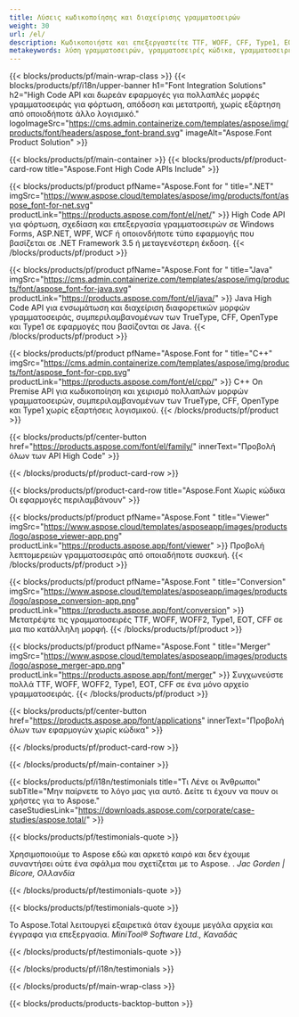 ```yaml
---
title: Λύσεις κωδικοποίησης και διαχείρισης γραμματοσειρών
weight: 30
url: /el/
description: Κωδικοποιήστε και επεξεργαστείτε TTF, WOFF, CFF, Type1, EOT και άλλες γραμματοσειρές με τα εγγενή API High Code ή ένα σύνολο εφαρμογών πολλαπλών πλατφορμών.
metakeywords: λύση γραμματοσειρών, γραμματοσειρές κώδικα, γραμματοσειρές κωδικοποίησης, apis για εργασία με γραμματοσειρές
---
```


{{< blocks/products/pf/main-wrap-class >}}
{{< blocks/products/pf/i18n/upper-banner h1="Font Integration Solutions" h2="High Code API και δωρεάν εφαρμογές για πολλαπλές μορφές γραμματοσειράς για φόρτωση, απόδοση και μετατροπή, χωρίς εξάρτηση από οποιοδήποτε άλλο λογισμικό." logoImageSrc="https://cms.admin.containerize.com/templates/aspose/img/products/font/headers/aspose_font-brand.svg" imageAlt="Aspose.Font Product Solution" >}}

{{< blocks/products/pf/main-container >}}
{{< blocks/products/pf/product-card-row title="Aspose.Font High Code APIs Include" >}}

{{< blocks/products/pf/product pfName="Aspose.Font for " title=".NET" imgSrc="https://www.aspose.cloud/templates/aspose/img/products/font/aspose_font-for-net.svg" productLink="https://products.aspose.com/font/el/net/" >}}
High Code API για φόρτωση, σχεδίαση και επεξεργασία γραμματοσειρών σε Windows Forms, ASP.NET, WPF, WCF ή οποιονδήποτε τύπο εφαρμογής που βασίζεται σε .NET Framework 3.5 ή μεταγενέστερη έκδοση.
{{< /blocks/products/pf/product >}}

{{< blocks/products/pf/product pfName="Aspose.Font for " title="Java" imgSrc="https://cms.admin.containerize.com/templates/aspose/img/products/font/aspose_font-for-java.svg" productLink="https://products.aspose.com/font/el/java/" >}}
Java High Code API για ενσωμάτωση και διαχείριση διαφορετικών μορφών γραμματοσειράς, συμπεριλαμβανομένων των TrueType, CFF, OpenType και Type1 σε εφαρμογές που βασίζονται σε Java.
{{< /blocks/products/pf/product >}}

{{< blocks/products/pf/product pfName="Aspose.Font for " title="C++" imgSrc="https://cms.admin.containerize.com/templates/aspose/img/products/font/aspose_font-for-cpp.svg" productLink="https://products.aspose.com/font/el/cpp/" >}}
C++ On Premise API για κωδικοποίηση και χειρισμό πολλαπλών μορφών γραμματοσειρών, συμπεριλαμβανομένων των TrueType, CFF, OpenType και Type1 χωρίς εξαρτήσεις λογισμικού.
{{< /blocks/products/pf/product >}}

{{< blocks/products/pf/center-button href="https://products.aspose.com/font/el/family/" innerText="Προβολή όλων των API High Code" >}}

{{< /blocks/products/pf/product-card-row >}}

{{< blocks/products/pf/product-card-row title="Aspose.Font Χωρίς κώδικα Οι εφαρμογές περιλαμβάνουν" >}}

{{< blocks/products/pf/product pfName="Aspose.Font " title="Viewer" imgSrc="https://www.aspose.cloud/templates/asposeapp/images/products/logo/aspose_viewer-app.png" productLink="https://products.aspose.app/font/viewer" >}}
Προβολή λεπτομερειών γραμματοσειράς από οποιαδήποτε συσκευή.
{{< /blocks/products/pf/product >}}

{{< blocks/products/pf/product pfName="Aspose.Font " title="Conversion" imgSrc="https://www.aspose.cloud/templates/asposeapp/images/products/logo/aspose_conversion-app.png" productLink="https://products.aspose.app/font/conversion" >}}
Μετατρέψτε τις γραμματοσειρές TTF, WOFF, WOFF2, Type1, EOT, CFF σε μια πιο κατάλληλη μορφή.
{{< /blocks/products/pf/product >}}

{{< blocks/products/pf/product pfName="Aspose.Font " title="Merger" imgSrc="https://www.aspose.cloud/templates/asposeapp/images/products/logo/aspose_merger-app.png" productLink="https://products.aspose.app/font/merger" >}}
Συγχωνεύστε πολλά TTF, WOFF, WOFF2, Type1, EOT, CFF σε ένα μόνο αρχείο γραμματοσειράς.
{{< /blocks/products/pf/product >}}


{{< blocks/products/pf/center-button href="https://products.aspose.app/font/applications" innerText="Προβολή όλων των εφαρμογών χωρίς κώδικα" >}}

{{< /blocks/products/pf/product-card-row >}}

{{< /blocks/products/pf/main-container >}}

{{< blocks/products/pf/i18n/testimonials title="Τι Λένε οι Άνθρωποι" subTitle="Μην παίρνετε το λόγο μας για αυτό. Δείτε τι έχουν να πουν οι χρήστες για το Aspose." caseStudiesLink="https://downloads.aspose.com/corporate/case-studies/aspose.total/" >}}

{{< blocks/products/pf/testimonials-quote >}}
<p class="first">
 Χρησιμοποιούμε το Aspose εδώ και αρκετό καιρό και δεν έχουμε συναντήσει ούτε ένα σφάλμα που σχετίζεται με το Aspose. .
 <em>
  Jac Gorden | Bicore, Ολλανδία
 </em>
</p>

{{< /blocks/products/pf/testimonials-quote >}}

{{< blocks/products/pf/testimonials-quote >}}
<p class="second">
 Το Aspose.Total λειτουργεί εξαιρετικά όταν έχουμε μεγάλα αρχεία και έγγραφα για επεξεργασία.
 <em>
  MiniTool® Software Ltd., Καναδάς
 </em>
</p>

{{< /blocks/products/pf/testimonials-quote >}}

{{< /blocks/products/pf/i18n/testimonials >}}

{{< /blocks/products/pf/main-wrap-class >}}

{{< blocks/products/products-backtop-button >}}